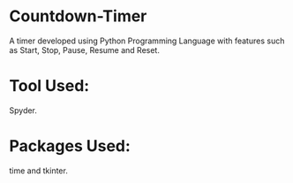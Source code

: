 # Countdown-Timer
A timer developed using Python Programming Language with features such as Start, Stop, Pause, Resume and Reset.

# Tool Used:
Spyder.

# Packages Used:
time and tkinter.
